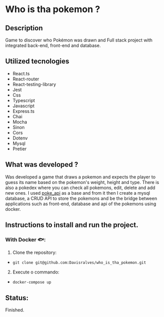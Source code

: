 # Who is tha pokemon ?

## Description
Game to discover who Pokémon was drawn and Full stack project with integrated back-end, front-end and database.

## Utilized tecnologies
 * React.ts
 * React-router
 * React-testing-library
 * Jest
 * Css
 * Typescript
 * Javascript
 * Express.ts
 * Chai
 * Mocha
 * Sinon
 * Cors
 * Dotenv
 * Mysql
 * Pretier


## What was developed ?
Was developed a game that draws a pokemon and expects the player to guess its name based on the pokemon's weight, height and type. There is also a pokedex where you can check all pokemons, edit, delete and add new ones. I used [poke_api](https://pokeapi.co/) as a base and from it then I create a mysql database, a CRUD API to store the pokemons and be the bridge between applications such as front-end, database and api of the pokemons using docker.

## Instructions to install and run the project.

### With Docker 🐟:
1. Clone the repository:
* ```git clone git@github.com:Davisralves/who_is_tha_pokemon.git ```
2. Execute o commando: 
* ``` docker-compose up ```
    
## Status: 
Finished.
